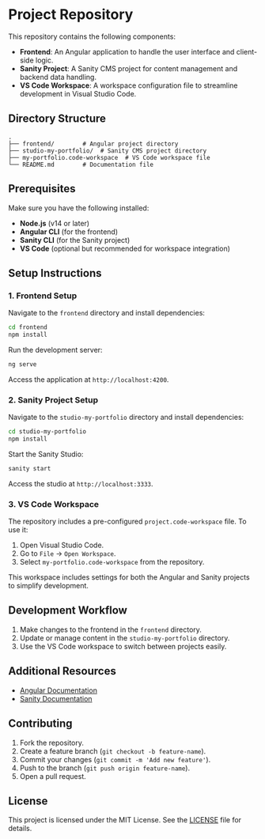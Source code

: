 # Project Repository

This repository contains the following components:

- **Frontend**: An Angular application to handle the user interface and client-side logic.
- **Sanity Project**: A Sanity CMS project for content management and backend data handling.
- **VS Code Workspace**: A workspace configuration file to streamline development in Visual Studio Code.

## Directory Structure

```
.
├── frontend/        # Angular project directory
├── studio-my-portfolio/  # Sanity CMS project directory
├── my-portfolio.code-workspace  # VS Code workspace file
└── README.md        # Documentation file
```

## Prerequisites

Make sure you have the following installed:

- **Node.js** (v14 or later)
- **Angular CLI** (for the frontend)
- **Sanity CLI** (for the Sanity project)
- **VS Code** (optional but recommended for workspace integration)

## Setup Instructions

### 1. Frontend Setup

Navigate to the `frontend` directory and install dependencies:

```bash
cd frontend
npm install
```

Run the development server:

```bash
ng serve
```

Access the application at `http://localhost:4200`.

### 2. Sanity Project Setup

Navigate to the `studio-my-portfolio` directory and install dependencies:

```bash
cd studio-my-portfolio
npm install
```

Start the Sanity Studio:

```bash
sanity start
```

Access the studio at `http://localhost:3333`.

### 3. VS Code Workspace

The repository includes a pre-configured `project.code-workspace` file. To use it:

1. Open Visual Studio Code.
2. Go to `File` -> `Open Workspace`.
3. Select `my-portfolio.code-workspace` from the repository.

This workspace includes settings for both the Angular and Sanity projects to simplify development.

## Development Workflow

1. Make changes to the frontend in the `frontend` directory.
2. Update or manage content in the `studio-my-portfolio` directory.
3. Use the VS Code workspace to switch between projects easily.

## Additional Resources

- [Angular Documentation](https://angular.io/docs)
- [Sanity Documentation](https://www.sanity.io/docs)

## Contributing

1. Fork the repository.
2. Create a feature branch (`git checkout -b feature-name`).
3. Commit your changes (`git commit -m 'Add new feature'`).
4. Push to the branch (`git push origin feature-name`).
5. Open a pull request.

## License

This project is licensed under the MIT License. See the [LICENSE](LICENSE) file for details.
